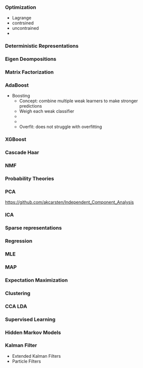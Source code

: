 ### Optimization
- Lagrange
- contrsined
- uncontrained
- 
### Deterministic Representations

### Eigen Deompositions

### Matrix Factorization




### AdaBoost
- Boosting
  - Concept: combine multiple weak learners to make stronger predictions
  - Weigh each weak classifier
  - 
  - 
  - Overfit: does not struggle with overfitting


### XGBoost


### Cascade Haar

### NMF

### Probability Theories
### PCA

https://github.com/akcarsten/Independent_Component_Analysis


### ICA


### Sparse representations

### Regression


### MLE

### MAP


### Expectation Maximization


### Clustering

### CCA LDA

### Supervised Learning


### Hidden Markov Models


### Kalman Filter
- Extended Kalman Filters
- Particle Filters
  


